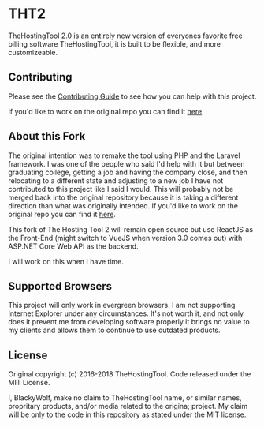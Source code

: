 # THT2

TheHostingTool 2.0 is an entirely new version of everyones favorite free billing software TheHostingTool, it is built to be flexible, and more customizeable.

## Contributing

Please see the [Contributing Guide](CONTRIBUTING.md) to see how you can help with this project.

If you'd like to work on the original repo you can find it [here](https://github.com/TheHostingTool/THT2).

## About this Fork

The original intention was to remake the tool using PHP and the Laravel framework. I was one of the people who said I'd help with it but between graduating college, getting a job and having the company close, and then relocating to a different state and adjusting to a new job I have not contributed to this project like I said I would. This will probably not be merged back into the original repository because it is taking a different direction than what was originally intended. If you'd like to work on the original repo you can find it [here](https://github.com/TheHostingTool/THT2).

This fork of The Hosting Tool 2 will remain open source but use ReactJS as the Front-End (might switch to VueJS when version 3.0 comes out) with ASP.NET Core Web API as the backend.

I will work on this when I have time.

## Supported Browsers

This project will only work in evergreen browsers. I am not supporting Internet Explorer under any circumstances. It's not worth it, and not only does it prevent me from developing software properly it brings no value to my clients and allows them to continue to use outdated products.

## License

Original copyright (c) 2016-2018 TheHostingTool. Code released under the MIT License.

I, BlackyWolf, make no claim to TheHostingTool name, or similar names, propritary products, and/or media related to the origina; project. My claim will be only to the code in this repository as stated under the MIT license.